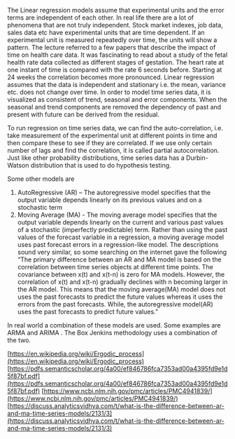 The Linear regression models assume that experimental units and the error terms are independent of each other. In real life there are a lot of phenomena that are not truly independent. Stock market indexes, job data, sales data etc have experimental units that are time dependent. If an experimental unit is measured repeatedly over time, the units will show a pattern. The lecture referred to a few papers that describe the impact of time on health care data. It was fascinating to read about a study of the fetal health rate data collected as different stages of gestation. The heart rate at one instant of time is compared with the rate 6 seconds before. Starting at 24 weeks the correlation becomes more pronounced. 
Linear regression assumes that the data is independent and stationary i.e. the mean, variance etc. does not change over time. In order to model time series data, it is visualized as consistent of trend, seasonal and error components. When the seasonal and trend components are removed the dependency of past and present with future can be derived from the residual.

To run regression on time series data, we can find the auto-correlation, i.e. take measurement of the experimental unit at different points in time and then compare these to see if they are correlated. If we use only certain number of lags and find the correlation, it is called partial autocorrelation. Just like other probability distributions, time series data has a Durbin-Watson distribution that is used to do hypothesis testing.

Some other models are
1.	AutoRegressive (AR) – The autoregressive model specifies that the output variable depends linearly on its previous values and on a stochastic term
2.	Moving Average (MA) - The moving average model specifies that the output variable depends linearly on the current and various past values of a stochastic (imperfectly predictable) term. Rather than using the past values of the forecast variable in a regression, a moving average model uses past forecast errors in a regression-like model.
The descriptions sound very similar, so some searching on the internet gave the following 
“The primary difference between an AR and MA model is based on the correlation between time series objects at different time points. The covariance between x(t) and x(t-n) is zero for MA models. However, the correlation of x(t) and x(t-n) gradually declines with n becoming larger in the AR model. This means that the moving average(MA) model does not uses the past forecasts to predict the future values whereas it uses the errors from the past forecasts. While, the autoregressive model(AR) uses the past forecasts to predict future values.”

In real world a combination of these models are used. Some examples are ARMA and ARIMA . The Box Jenkins methodology uses a combination of the two. 
 





[https://en.wikipedia.org/wiki/Ergodic_process](https://en.wikipedia.org/wiki/Ergodic_process)
[https://pdfs.semanticscholar.org/4a00/ef846786fca7353ad00a4395fd9e1d5f87bf.pdf](https://pdfs.semanticscholar.org/4a00/ef846786fca7353ad00a4395fd9e1d5f87bf.pdf)
[https://www.ncbi.nlm.nih.gov/pmc/articles/PMC4941839/](https://www.ncbi.nlm.nih.gov/pmc/articles/PMC4941839/)
[https://discuss.analyticsvidhya.com/t/what-is-the-difference-between-ar-and-ma-time-series-models/2131/3](https://discuss.analyticsvidhya.com/t/what-is-the-difference-between-ar-and-ma-time-series-models/2131/3)
